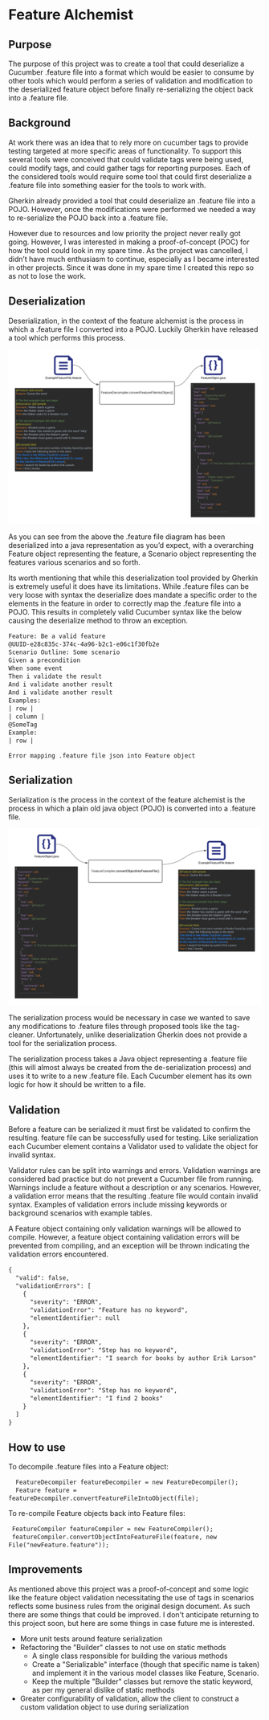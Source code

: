 <h1>Feature Alchemist</h1>

<h2>Purpose</h2>
<p>
The purpose of this project was to create a tool that could deserialize a Cucumber .feature file into a format which 
would be easier to consume by other tools which would perform a series of validation and modification to the 
deserialized feature object before finally re-serializing the object back into a .feature file.
</p>

<h2>Background</h2>
<p>
At work there was an idea that to rely more on cucumber tags to provide testing targeted at more specific areas of 
functionality. To support this several tools were conceived that could validate tags were being used, could modify 
tags, and could gather tags for reporting purposes. Each of the considered tools would require some tool that could 
first deserialize a .feature file into something easier for the tools to work with.
</p>

<p>
Gherkin already provided a tool that could deserialize an .feature file into a POJO. However, once the modifications 
were performed we needed a way to re-serialize the POJO back into a .feature file.
</p>

<p>
However due to resources and low priority the project never really got going. However, I was interested in making a 
proof-of-concept (POC) for how the tool could look in my spare time. As the project was cancelled, I didn’t have much 
enthusiasm to continue, especially as I became interested in other projects. Since it was done in my spare time I 
created this repo so as not to lose the work.
</p>

<h2>Deserialization</h2>
<p>
Deserialization, in the context of the feature alchemist is the process in which a .feature file I converted 
into a POJO. Luckily Gherkin have released a tool which performs this process.
</p>

![Example of feature Deserialization using the alchemist](readmeImages/FeatureDeserializationExample.png)
<p>
As you can see from the above the .feature file diagram has been deserialized into a java representation as you’d 
expect, with a overarching Feature object representing the feature, a Scenario object representing the features 
various scenarios and so forth.
</p>
<p>
Its worth mentioning that while this deserialization tool provided by Gherkin is extremely useful it does have its 
limitations. While .feature files can be very loose with syntax the deserialize does mandate a specific order to the 
elements in the feature in order to correctly map the .feature file into a POJO. This results in completely valid 
Cucumber syntax like the below causing the deserialize method to throw an exception.
</p>

```
Feature: Be a valid feature
@UUID-e28c835c-374c-4a96-b2c1-e06c1f30fb2e
Scenario Outline: Some scenario
Given a precondition
When some event
Then i validate the result
And i validate another result
And i validate another result
Examples:
| row |
| column |
@SomeTag
Example:
| row |
```
```
Error mapping .feature file json into Feature object
```

<h2>Serialization</h2>
<p>
Serialization is the process in the context of the feature alchemist is the process in which a plain old java object 
(POJO) is converted into a .feature file.
</p>

![Example of feature serialization using the alchemist](readmeImages/FeatureSerializationExample.png)
<p>
The serialization process would be necessary in case we wanted to save any modifications to .feature files through 
proposed tools like the tag-cleaner. Unfortunately, unlike deserialization Gherkin does not provide a tool 
for the serialization process. 
</p>
<p>
The serialization process takes a Java object representing a .feature file (this will almost always be created 
from the de-serialization process) and uses it to write to a new .feature file. Each Cucumber element has 
its own logic for how it should be written to a file.
</p>

<h2>Validation</h2>
<p>
Before a feature can be serialized it must first be validated to confirm the resulting. feature file can be successfully 
used for testing. Like serialization each Cucumber element contains a Validator used to validate the object 
for invalid syntax.
</p>
Validator rules can be split into warnings and errors. Validation warnings are considered bad practice but do not 
prevent a Cucumber file from running. Warnings include a feature without a description or any scenarios. However, 
a validation error means that the resulting .feature file would contain invalid syntax. Examples of validation errors 
include missing keywords or background scenarios with example tables.
<p>
A Feature object containing only validation warnings will be allowed to compile. However, a feature object containing 
validation errors will be prevented from compiling, and an exception will be thrown indicating
the validation errors encountered.
</p>

```
{
  "valid": false,
  "validationErrors": [
    {
      "severity": "ERROR",
      "validationError": "Feature has no keyword",
      "elementIdentifier": null
    },
    {
      "severity": "ERROR",
      "validationError": "Step has no keyword",
      "elementIdentifier": "I search for books by author Erik Larson"
    },
    {
      "severity": "ERROR",
      "validationError": "Step has no keyword",
      "elementIdentifier": "I find 2 books"
    }
  ]
}
```

<h2>How to use</h2>
<p>To decompile .feature files into a Feature object:</p>

```
  FeatureDecompiler featureDecompiler = new FeatureDecompiler();
  Feature feature = featureDecompiler.convertFeatureFileIntoObject(file);
```
<p>To re-compile Feature objects back into Feature files:</p>

```
 FeatureCompiler featureCompiler = new FeatureCompiler();
 featureCompiler.convertObjectIntoFeatureFile(feature, new File("newFeature.feature"));
```

<h2>Improvements</h2>
As mentioned above this project was a proof-of-concept and some logic like the feature object validation necessitating
the use of tags in scenarios reflects some business rules from the original design document. As such there are some
things that could be improved. I don't anticipate returning to this project soon, but here are some things in case
future me is interested.
<ul>
    <li>More unit tests around feature serialization</li>
    <li>Refactoring the "Builder" classes to not use on static methods
    <ul>
      <li>A single class responsible for building the various methods</li>
      <li>Create a "Serializable" interface (though that specific name is taken) and implement 
         it in the various model classes like Feature, Scenario.
      </li>
      <li>Keep the multiple "Builder" classes but remove the static keyword, as per my general dislike of static methods</li>
    </ul>
    </li>
    <li>Greater configurability of validation, allow the client to construct a custom validation object to use during serialization</li>
</ul>
